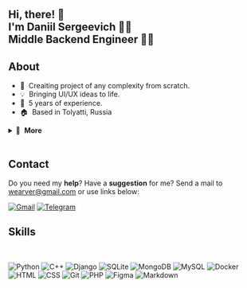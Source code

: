 
## Hi, there! 👋 <br>I'm Daniil Sergeevich 🦸‍♂️ <br>Middle Backend Engineer 👨‍💻


## About

- 🚀 &nbsp;Creaiting project of any complexity from scratch.
- 💡 &nbsp;Bringing UI/UX ideas to life.
- 💼 &nbsp;5 years of experience.
- 🏠 &nbsp;Based in Tolyatti, Russia

<details>
  <summary>🔽 &nbsp;<strong>More</strong></summary>

- 👔 &nbsp;Organized & standalone
- 🤓 &nbsp;Love to code
- 🌱 &nbsp;Constantly learning
- 📐 &nbsp;Prone to perfectionism
- 🏃‍♂️ &nbsp;Sports lover
- ☕️ &nbsp;Coffee lover
- 🎓 &nbsp;Secondary general education
</details>&nbsp;

## Contact
Do you need my **help**? Have a **suggestion** for me? Send a mail to wearver@gmail.com or use links below:

[<img src="https://img.shields.io/badge/-Gmail-ea4335?logo=gmail&logoColor=white" alt="Gmail" />](email)
[<img src="https://img.shields.io/badge/-Telegram-26a5e4?logo=telegram&logoColor=white" alt="Telegram" />](https://t.me/wearvf)

## Skills
</details>&nbsp;

![Python](https://img.shields.io/badge/-Python-282828?logo=python&logoColor=ffdd54)
![C++](https://img.shields.io/badge/-C++-282828?logo=c%2B%2B&&logoColor=blue)
![Django](https://img.shields.io/badge/-Django-282828?logo=django&logoColor=green)
![SQLite](https://img.shields.io/badge/-SQLite-282828?logo=sqlite&logoColor=white)
![MongoDB](https://img.shields.io/badge/-MongoDB-282828?logo=mongodb&logoColor=234ea94b)
![MySQL](https://img.shields.io/badge/-MySQL-282828?logo=mysql&logoColor=4479A1)
![Docker](https://img.shields.io/badge/-Docker-282828?logo=docker&logoColor=blue)
![HTML](https://img.shields.io/badge/-HTML-282828?logo=html5&logoColor=e34f26)
![CSS](https://img.shields.io/badge/-CSS-282828?logo=css3&logoColor=1572b6)
![Git](https://img.shields.io/badge/-Git-282828?logo=git&logoColor=f05032)
![PHP](https://img.shields.io/badge/-PHP-282828?logo=php&logoColor=777bb4)
![Figma](https://img.shields.io/badge/-Figma-282828?logo=figma&logoColor=f24e1e)
![Markdown](https://img.shields.io/badge/-Markdown-282828?logo=markdown&logoColor=white)

